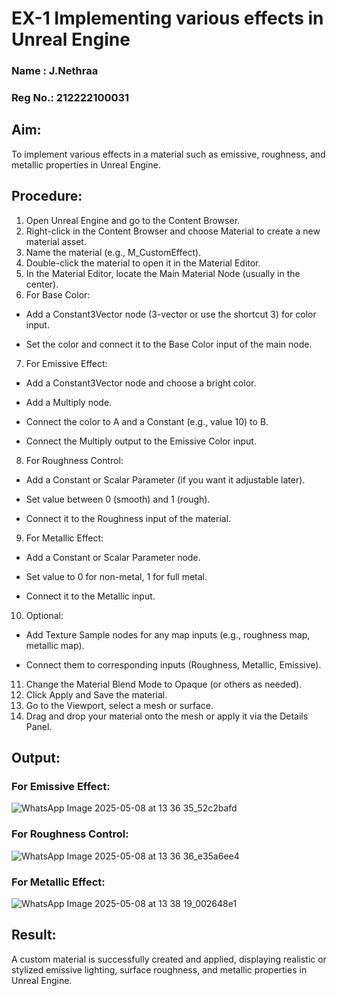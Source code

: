 # EX-1 Implementing various effects in Unreal Engine

### Name : J.Nethraa
### Reg No.: 212222100031

## Aim:
To implement various effects in a material such as emissive, roughness, and metallic properties in Unreal Engine.

## Procedure:
1. Open Unreal Engine and go to the Content Browser.
2. Right-click in the Content Browser and choose Material to create a new material asset.
3. Name the material (e.g., M_CustomEffect).
4. Double-click the material to open it in the Material Editor.
5. In the Material Editor, locate the Main Material Node (usually in the center).
6. For Base Color:

- Add a Constant3Vector node (3-vector or use the shortcut 3) for color input.
   
- Set the color and connect it to the Base Color input of the main node.
   
7. For Emissive Effect:

- Add a Constant3Vector node and choose a bright color.

- Add a Multiply node.

- Connect the color to A and a Constant (e.g., value 10) to B.

- Connect the Multiply output to the Emissive Color input.

8. For Roughness Control:

- Add a Constant or Scalar Parameter (if you want it adjustable later).
   
- Set value between 0 (smooth) and 1 (rough).
   
- Connect it to the Roughness input of the material.

9. For Metallic Effect:

- Add a Constant or Scalar Parameter node.

- Set value to 0 for non-metal, 1 for full metal.

- Connect it to the Metallic input.

10. Optional:

- Add Texture Sample nodes for any map inputs (e.g., roughness map, metallic map).

- Connect them to corresponding inputs (Roughness, Metallic, Emissive).

11. Change the Material Blend Mode to Opaque (or others as needed).
12. Click Apply and Save the material.
13. Go to the Viewport, select a mesh or surface.
14. Drag and drop your material onto the mesh or apply it via the Details Panel.


## Output:
### For Emissive Effect:
![WhatsApp Image 2025-05-08 at 13 36 35_52c2bafd](https://github.com/user-attachments/assets/1f77fc8c-3835-4a9a-9492-292a958dd835)


### For Roughness Control:
![WhatsApp Image 2025-05-08 at 13 36 36_e35a6ee4](https://github.com/user-attachments/assets/a9951230-4d17-499d-9a48-5c4499ae87ce)


### For Metallic Effect:

![WhatsApp Image 2025-05-08 at 13 38 19_002648e1](https://github.com/user-attachments/assets/dd953379-8e2d-45d0-b32e-4326cfe3280b)


## Result:
A custom material is successfully created and applied, displaying realistic or stylized emissive lighting, surface roughness, and metallic properties in Unreal Engine.

